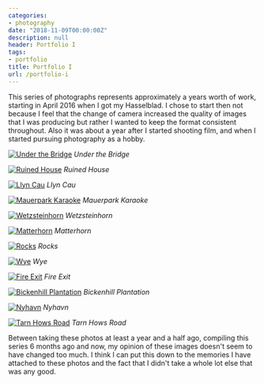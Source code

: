 ```yaml
---
categories:
- photography
date: "2018-11-09T00:00:00Z"
description: null
header: Portfolio I
tags:
- portfolio
title: Portfolio I
url: /portfolio-i
---
```


This series of photographs represents approximately a years worth of work,
starting in <time>April 2016</time> when I got my Hasselblad. I chose to start
then not because I feel that the change of camera increased the quality of
images that I was producing but rather I wanted to keep the format consistent
throughout. Also it was about a year after I started shooting film, and when I
started pursuing photography as a hobby. <!--more-->

<a href="https://www.flickr.com/photos/ss9679/26425484751/"
	title="Under the Bridge">
<img src="https://farm2.staticflickr.com/1481/26425484751_ca29dbd18a_b.jpg"
	alt="Under the Bridge"></a>
<i class="caption">Under the Bridge</i>
<br>

<a href="https://www.flickr.com/photos/ss9679/27426121894/"
	title="Ruined House">
<img src="https://farm8.staticflickr.com/7437/27426121894_31706534e7_b.jpg"
	alt="Ruined House"></a>
<i class="caption">Ruined House</i>
<br>

<a href="https://www.flickr.com/photos/ss9679/28282682892/"
	title="Llyn Cau">
<img src="https://farm8.staticflickr.com/7440/28282682892_a0b78a27d3_b.jpg"
	alt="Llyn Cau"></a>
<i class="caption">Llyn Cau</i>
<br>

<a href="https://www.flickr.com/photos/ss9679/28298352473/"
	title="Mauerpark Karaoke">
<img src="https://farm9.staticflickr.com/8582/28298352473_71d687ae86_b.jpg"
	alt="Mauerpark Karaoke"></a>
<i class="caption">Mauerpark Karaoke</i>
<br>

<a href="https://www.flickr.com/photos/ss9679/28529132240/"
	title="Wetzsteinhorn">
<img src="https://farm9.staticflickr.com/8828/28529132240_c1b893424f_b.jpg"
	alt="Wetzsteinhorn"></a>
<i class="caption">Wetzsteinhorn</i>
<br>

<a href="https://www.flickr.com/photos/ss9679/28385500243/"
	title="Matterhorn">
<img src="https://farm9.staticflickr.com/8541/28385500243_a666f4bb79_b.jpg"
	alt="Matterhorn"></a>
<i class="caption">Matterhorn</i>
<br>

<a href="https://www.flickr.com/photos/ss9679/33172757860/"
	title="Rocks">
<img src="https://farm4.staticflickr.com/3943/33172757860_a93993b156_b.jpg"
	alt="Rocks"></a>
<i class="caption">Rocks</i>
<br>

<a href="https://www.flickr.com/photos/ss9679/33547847840/"
	title="Wye">
<img src="https://farm4.staticflickr.com/3946/33547847840_0fc1620d68_b.jpg"
	alt="Wye"></a>
<i class="caption">Wye</i>
<br>

<a href="https://www.flickr.com/photos/ss9679/33296099653/"
	title="Fire Exit">
<img src="https://farm4.staticflickr.com/3928/33296099653_008b61b158_b.jpg"
	alt="Fire Exit"></a>
<i class="caption">Fire Exit</i>
<br>

<a href="https://www.flickr.com/photos/ss9679/34058489572/"
	title="Bickenhill Plantation">
<img src="https://farm3.staticflickr.com/2878/34058489572_ec53b3ed29_b.jpg"
	alt="Bickenhill Plantation"></a>
<i class="caption">Bickenhill Plantation</i>
<br>

<a href="https://www.flickr.com/photos/ss9679/33441511774/"
	title="Nyhavn">
<img src="https://farm5.staticflickr.com/4188/33441511774_e848155c88_b.jpg"
	alt="Nyhavn"></a>
<i class="caption">Nyhavn</i>
<br>

<a href="https://www.flickr.com/photos/ss9679/34427864245/"
	title="Tarn Hows Road">
<img src="https://farm5.staticflickr.com/4156/34427864245_b419920446_b.jpg"
	alt="Tarn Hows Road"></a>
<i class="caption">Tarn Hows Road</i>

Between taking these photos at least a year and a half ago, compiling this
series 6 months ago and now, my opinion of these images doesn't seem to have
changed too much. I think I can put this down to the memories I have attached to
these photos and the fact that I didn't take a whole lot else that was any good.
